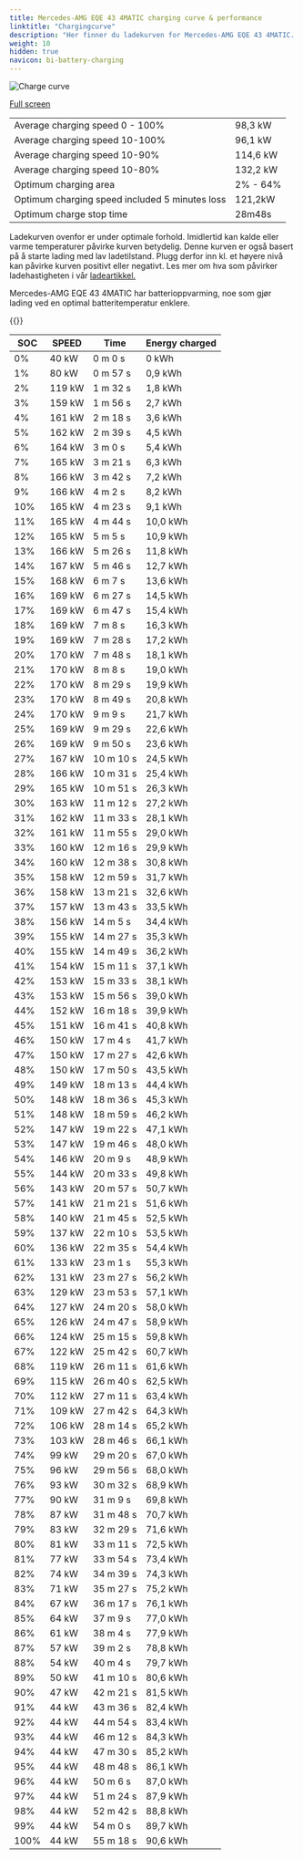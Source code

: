 ```yaml
---
title: Mercedes-AMG EQE 43 4MATIC charging curve & performance
linktitle: "Chargingcurve"
description: "Her finner du ladekurven for Mercedes-AMG EQE 43 4MATIC. "
weight: 10
hidden: true
navicon: bi-battery-charging
---
```

<!-- markdownlint-disable MD033 -->
<img src="../chargingcurve.svg" alt="Charge curve" class="img-fluid">

[Full screen](../chargingcurve.svg)


<table class="table table-striped">
<tbody>
<tr>
<td>Average charging speed 0 - 100% </td><td>98,3 kW</td>
</tr>
<tr>
<td>Average charging speed 10-100% </td><td>96,1 kW</td>
</tr>
<tr>
<td>Average charging speed 10-90% </td><td>114,6 kW</td>
</tr>
<tr>
<td>Average charging speed 10-80% </td><td>132,2 kW</td>
</tr>
<tr>
<td>Optimum charging area</td><td>2% - 64%</td>
</tr>
<tr>
<td>Optimum charging speed included 5 minutes loss</td><td>121,2kW</td>
</tr>
<tr>
<td>Optimum charge stop time </td><td>28m48s</td>
</tr>
</tbody>
</table>


Ladekurven ovenfor er under optimale forhold. Imidlertid kan kalde eller varme temperaturer påvirke kurven betydelig. Denne kurven er også basert på å starte lading med lav ladetilstand. Plugg derfor inn kl. et høyere nivå kan påvirke kurven positivt eller negativt. Les mer om hva som påvirker ladehastigheten i vår [ladeartikkel.](../../../../../technology/battery/charging/) 


Mercedes-AMG EQE 43 4MATIC har batterioppvarming, noe som gjør lading ved en optimal batteritemperatur enklere. 


{{<evkxdisplayaddarticle />}}
<table class="table table-striped">
<thead>
<tr><th>SOC</th><th>SPEED</th><th>Time</th><th>Energy charged</th></tr>
</thead>
<tbody>
<tr>
<td>0%</td><td>40 kW</td><td> 0 m 0 s </td><td>0 kWh </td>
</tr>
<tr>
<td>1%</td><td>80 kW</td><td> 0 m 57 s </td><td>0,9 kWh </td>
</tr>
<tr>
<td>2%</td><td>119 kW</td><td> 1 m 32 s </td><td>1,8 kWh </td>
</tr>
<tr>
<td>3%</td><td>159 kW</td><td> 1 m 56 s </td><td>2,7 kWh </td>
</tr>
<tr>
<td>4%</td><td>161 kW</td><td> 2 m 18 s </td><td>3,6 kWh </td>
</tr>
<tr>
<td>5%</td><td>162 kW</td><td> 2 m 39 s </td><td>4,5 kWh </td>
</tr>
<tr>
<td>6%</td><td>164 kW</td><td> 3 m 0 s </td><td>5,4 kWh </td>
</tr>
<tr>
<td>7%</td><td>165 kW</td><td> 3 m 21 s </td><td>6,3 kWh </td>
</tr>
<tr>
<td>8%</td><td>166 kW</td><td> 3 m 42 s </td><td>7,2 kWh </td>
</tr>
<tr>
<td>9%</td><td>166 kW</td><td> 4 m 2 s </td><td>8,2 kWh </td>
</tr>
<tr>
<td>10%</td><td>165 kW</td><td> 4 m 23 s </td><td>9,1 kWh </td>
</tr>
<tr>
<td>11%</td><td>165 kW</td><td> 4 m 44 s </td><td>10,0 kWh </td>
</tr>
<tr>
<td>12%</td><td>165 kW</td><td> 5 m 5 s </td><td>10,9 kWh </td>
</tr>
<tr>
<td>13%</td><td>166 kW</td><td> 5 m 26 s </td><td>11,8 kWh </td>
</tr>
<tr>
<td>14%</td><td>167 kW</td><td> 5 m 46 s </td><td>12,7 kWh </td>
</tr>
<tr>
<td>15%</td><td>168 kW</td><td> 6 m 7 s </td><td>13,6 kWh </td>
</tr>
<tr>
<td>16%</td><td>169 kW</td><td> 6 m 27 s </td><td>14,5 kWh </td>
</tr>
<tr>
<td>17%</td><td>169 kW</td><td> 6 m 47 s </td><td>15,4 kWh </td>
</tr>
<tr>
<td>18%</td><td>169 kW</td><td> 7 m 8 s </td><td>16,3 kWh </td>
</tr>
<tr>
<td>19%</td><td>169 kW</td><td> 7 m 28 s </td><td>17,2 kWh </td>
</tr>
<tr>
<td>20%</td><td>170 kW</td><td> 7 m 48 s </td><td>18,1 kWh </td>
</tr>
<tr>
<td>21%</td><td>170 kW</td><td> 8 m 8 s </td><td>19,0 kWh </td>
</tr>
<tr>
<td>22%</td><td>170 kW</td><td> 8 m 29 s </td><td>19,9 kWh </td>
</tr>
<tr>
<td>23%</td><td>170 kW</td><td> 8 m 49 s </td><td>20,8 kWh </td>
</tr>
<tr>
<td>24%</td><td>170 kW</td><td> 9 m 9 s </td><td>21,7 kWh </td>
</tr>
<tr>
<td>25%</td><td>169 kW</td><td> 9 m 29 s </td><td>22,6 kWh </td>
</tr>
<tr>
<td>26%</td><td>169 kW</td><td> 9 m 50 s </td><td>23,6 kWh </td>
</tr>
<tr>
<td>27%</td><td>167 kW</td><td> 10 m 10 s </td><td>24,5 kWh </td>
</tr>
<tr>
<td>28%</td><td>166 kW</td><td> 10 m 31 s </td><td>25,4 kWh </td>
</tr>
<tr>
<td>29%</td><td>165 kW</td><td> 10 m 51 s </td><td>26,3 kWh </td>
</tr>
<tr>
<td>30%</td><td>163 kW</td><td> 11 m 12 s </td><td>27,2 kWh </td>
</tr>
<tr>
<td>31%</td><td>162 kW</td><td> 11 m 33 s </td><td>28,1 kWh </td>
</tr>
<tr>
<td>32%</td><td>161 kW</td><td> 11 m 55 s </td><td>29,0 kWh </td>
</tr>
<tr>
<td>33%</td><td>160 kW</td><td> 12 m 16 s </td><td>29,9 kWh </td>
</tr>
<tr>
<td>34%</td><td>160 kW</td><td> 12 m 38 s </td><td>30,8 kWh </td>
</tr>
<tr>
<td>35%</td><td>158 kW</td><td> 12 m 59 s </td><td>31,7 kWh </td>
</tr>
<tr>
<td>36%</td><td>158 kW</td><td> 13 m 21 s </td><td>32,6 kWh </td>
</tr>
<tr>
<td>37%</td><td>157 kW</td><td> 13 m 43 s </td><td>33,5 kWh </td>
</tr>
<tr>
<td>38%</td><td>156 kW</td><td> 14 m 5 s </td><td>34,4 kWh </td>
</tr>
<tr>
<td>39%</td><td>155 kW</td><td> 14 m 27 s </td><td>35,3 kWh </td>
</tr>
<tr>
<td>40%</td><td>155 kW</td><td> 14 m 49 s </td><td>36,2 kWh </td>
</tr>
<tr>
<td>41%</td><td>154 kW</td><td> 15 m 11 s </td><td>37,1 kWh </td>
</tr>
<tr>
<td>42%</td><td>153 kW</td><td> 15 m 33 s </td><td>38,1 kWh </td>
</tr>
<tr>
<td>43%</td><td>153 kW</td><td> 15 m 56 s </td><td>39,0 kWh </td>
</tr>
<tr>
<td>44%</td><td>152 kW</td><td> 16 m 18 s </td><td>39,9 kWh </td>
</tr>
<tr>
<td>45%</td><td>151 kW</td><td> 16 m 41 s </td><td>40,8 kWh </td>
</tr>
<tr>
<td>46%</td><td>150 kW</td><td> 17 m 4 s </td><td>41,7 kWh </td>
</tr>
<tr>
<td>47%</td><td>150 kW</td><td> 17 m 27 s </td><td>42,6 kWh </td>
</tr>
<tr>
<td>48%</td><td>150 kW</td><td> 17 m 50 s </td><td>43,5 kWh </td>
</tr>
<tr>
<td>49%</td><td>149 kW</td><td> 18 m 13 s </td><td>44,4 kWh </td>
</tr>
<tr>
<td>50%</td><td>148 kW</td><td> 18 m 36 s </td><td>45,3 kWh </td>
</tr>
<tr>
<td>51%</td><td>148 kW</td><td> 18 m 59 s </td><td>46,2 kWh </td>
</tr>
<tr>
<td>52%</td><td>147 kW</td><td> 19 m 22 s </td><td>47,1 kWh </td>
</tr>
<tr>
<td>53%</td><td>147 kW</td><td> 19 m 46 s </td><td>48,0 kWh </td>
</tr>
<tr>
<td>54%</td><td>146 kW</td><td> 20 m 9 s </td><td>48,9 kWh </td>
</tr>
<tr>
<td>55%</td><td>144 kW</td><td> 20 m 33 s </td><td>49,8 kWh </td>
</tr>
<tr>
<td>56%</td><td>143 kW</td><td> 20 m 57 s </td><td>50,7 kWh </td>
</tr>
<tr>
<td>57%</td><td>141 kW</td><td> 21 m 21 s </td><td>51,6 kWh </td>
</tr>
<tr>
<td>58%</td><td>140 kW</td><td> 21 m 45 s </td><td>52,5 kWh </td>
</tr>
<tr>
<td>59%</td><td>137 kW</td><td> 22 m 10 s </td><td>53,5 kWh </td>
</tr>
<tr>
<td>60%</td><td>136 kW</td><td> 22 m 35 s </td><td>54,4 kWh </td>
</tr>
<tr>
<td>61%</td><td>133 kW</td><td> 23 m 1 s </td><td>55,3 kWh </td>
</tr>
<tr>
<td>62%</td><td>131 kW</td><td> 23 m 27 s </td><td>56,2 kWh </td>
</tr>
<tr>
<td>63%</td><td>129 kW</td><td> 23 m 53 s </td><td>57,1 kWh </td>
</tr>
<tr>
<td>64%</td><td>127 kW</td><td> 24 m 20 s </td><td>58,0 kWh </td>
</tr>
<tr>
<td>65%</td><td>126 kW</td><td> 24 m 47 s </td><td>58,9 kWh </td>
</tr>
<tr>
<td>66%</td><td>124 kW</td><td> 25 m 15 s </td><td>59,8 kWh </td>
</tr>
<tr>
<td>67%</td><td>122 kW</td><td> 25 m 42 s </td><td>60,7 kWh </td>
</tr>
<tr>
<td>68%</td><td>119 kW</td><td> 26 m 11 s </td><td>61,6 kWh </td>
</tr>
<tr>
<td>69%</td><td>115 kW</td><td> 26 m 40 s </td><td>62,5 kWh </td>
</tr>
<tr>
<td>70%</td><td>112 kW</td><td> 27 m 11 s </td><td>63,4 kWh </td>
</tr>
<tr>
<td>71%</td><td>109 kW</td><td> 27 m 42 s </td><td>64,3 kWh </td>
</tr>
<tr>
<td>72%</td><td>106 kW</td><td> 28 m 14 s </td><td>65,2 kWh </td>
</tr>
<tr>
<td>73%</td><td>103 kW</td><td> 28 m 46 s </td><td>66,1 kWh </td>
</tr>
<tr>
<td>74%</td><td>99 kW</td><td> 29 m 20 s </td><td>67,0 kWh </td>
</tr>
<tr>
<td>75%</td><td>96 kW</td><td> 29 m 56 s </td><td>68,0 kWh </td>
</tr>
<tr>
<td>76%</td><td>93 kW</td><td> 30 m 32 s </td><td>68,9 kWh </td>
</tr>
<tr>
<td>77%</td><td>90 kW</td><td> 31 m 9 s </td><td>69,8 kWh </td>
</tr>
<tr>
<td>78%</td><td>87 kW</td><td> 31 m 48 s </td><td>70,7 kWh </td>
</tr>
<tr>
<td>79%</td><td>83 kW</td><td> 32 m 29 s </td><td>71,6 kWh </td>
</tr>
<tr>
<td>80%</td><td>81 kW</td><td> 33 m 11 s </td><td>72,5 kWh </td>
</tr>
<tr>
<td>81%</td><td>77 kW</td><td> 33 m 54 s </td><td>73,4 kWh </td>
</tr>
<tr>
<td>82%</td><td>74 kW</td><td> 34 m 39 s </td><td>74,3 kWh </td>
</tr>
<tr>
<td>83%</td><td>71 kW</td><td> 35 m 27 s </td><td>75,2 kWh </td>
</tr>
<tr>
<td>84%</td><td>67 kW</td><td> 36 m 17 s </td><td>76,1 kWh </td>
</tr>
<tr>
<td>85%</td><td>64 kW</td><td> 37 m 9 s </td><td>77,0 kWh </td>
</tr>
<tr>
<td>86%</td><td>61 kW</td><td> 38 m 4 s </td><td>77,9 kWh </td>
</tr>
<tr>
<td>87%</td><td>57 kW</td><td> 39 m 2 s </td><td>78,8 kWh </td>
</tr>
<tr>
<td>88%</td><td>54 kW</td><td> 40 m 4 s </td><td>79,7 kWh </td>
</tr>
<tr>
<td>89%</td><td>50 kW</td><td> 41 m 10 s </td><td>80,6 kWh </td>
</tr>
<tr>
<td>90%</td><td>47 kW</td><td> 42 m 21 s </td><td>81,5 kWh </td>
</tr>
<tr>
<td>91%</td><td>44 kW</td><td> 43 m 36 s </td><td>82,4 kWh </td>
</tr>
<tr>
<td>92%</td><td>44 kW</td><td> 44 m 54 s </td><td>83,4 kWh </td>
</tr>
<tr>
<td>93%</td><td>44 kW</td><td> 46 m 12 s </td><td>84,3 kWh </td>
</tr>
<tr>
<td>94%</td><td>44 kW</td><td> 47 m 30 s </td><td>85,2 kWh </td>
</tr>
<tr>
<td>95%</td><td>44 kW</td><td> 48 m 48 s </td><td>86,1 kWh </td>
</tr>
<tr>
<td>96%</td><td>44 kW</td><td> 50 m 6 s </td><td>87,0 kWh </td>
</tr>
<tr>
<td>97%</td><td>44 kW</td><td> 51 m 24 s </td><td>87,9 kWh </td>
</tr>
<tr>
<td>98%</td><td>44 kW</td><td> 52 m 42 s </td><td>88,8 kWh </td>
</tr>
<tr>
<td>99%</td><td>44 kW</td><td> 54 m 0 s </td><td>89,7 kWh </td>
</tr>
<tr>
<td>100%</td><td>44 kW</td><td> 55 m 18 s </td><td>90,6 kWh </td>
</tr>
</tbody>
</table>

